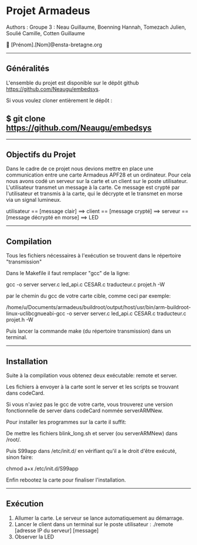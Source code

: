 # Projet Armadeus 

Authors : Groupe 3 : Neau Guillaume, Boenning Hannah, Tomezach Julien, Soulié Camille, Cotten Guillaume

:email: [Prénom].[Nom]@ensta-bretagne.org

-----
## Généralités

L'ensemble du projet est disponible sur le dépôt
github https://github.com/Neaugu/embedsys.

Si vous voulez cloner entièrement le dépôt :

$ git clone https://github.com/Neaugu/embedsys
-----

-----
## Objectifs du Projet

Dans le cadre de ce projet nous devions mettre en place une communication entre une carte Armadeus APF28 et un ordinateur. Pour cela nous avons codé un serveur sur la carte et un client sur le poste utilisateur. L'utilisateur transmet un message à la carte. Ce message est crypté par l'utilisateur et transmis à la carte, qui le décrypte et le transmet en morse via un signal lumineux.

utilisateur    == [message clair] ==>    client   == [message crypté] ==>    serveur    == [message décrypté en morse] ==>    LED

-----
## Compilation

Tous les fichiers nécessaires à l'exécution se trouvent dans le répertoire "transmission"

Dans le Makefile il faut remplacer "gcc" de la ligne: 

gcc -o server server.c led_api.c CESAR.c traducteur.c projet.h -W

par le chemin du gcc de votre carte cible, comme ceci par exemple: 

/home/u/Documents/armadeus/buildroot/output/host/usr/bin/arm-buildroot-linux-uclibcgnueabi-gcc -o server server.c led_api.c CESAR.c traducteur.c projet.h -W

Puis lancer la commande make (du répertoire transmission) dans un terminal.

-----
## Installation

Suite à la compilation vous obtenez deux exécutable: remote et server.

Les fichiers à envoyer à la carte sont le server et les scripts se trouvant dans codeCard.

Si vous n'aviez pas le gcc de votre carte, vous trouverez une version fonctionnelle de server dans codeCard nommée serverARMNew.

Pour installer les programmes sur la carte il suffit:


De mettre les fichiers blink_long.sh et server (ou serverARMNew) dans /root/.

Puis S99app dans /etc/init.d/ en vérifiant qu'il a le droit d'être exécuté, sinon faire:

chmod a+x /etc/init.d/S99app

Enfin rebootez la carte pour finaliser l'installation.

-----
## Exécution
1. Allumer la carte. Le serveur se lance automatiquement au démarrage.
2. Lancer le client dans un terminal sur le poste utilisateur : ./remote [adresse IP du serveur] [message]
3. Observer la LED


